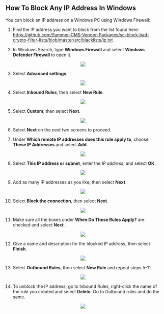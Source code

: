 ## How To Block Any IP Address In Windows

You can block an IP address on a Windows PC using Windows Firewall:

1. Find the IP address you want to block from the list found here: https://github.com/Summer-CMS-Vendor-Packages/sc-block-bad-crypto-filter-lists/blob/master/src/blacklists/ip.txt

2. In Windows Search, type **Windows Firewall** and select **Windows Defender Firewall** to open it.

<p align="center"><img src="https://github.com/Summer-CMS-Vendor-Packages/sc-block-bad-crypto-filter-lists/blob/master/assets/images/windows/1.jpg" /></p>

3. Select **Advanced settings**.

<p align="center"><img src="https://github.com/Summer-CMS-Vendor-Packages/sc-block-bad-crypto-filter-lists/blob/master/assets/images/windows/2.jpg" /></p>

4. Select **Inbound Rules**, then select **New Rule**.

<p align="center"><img src="https://github.com/Summer-CMS-Vendor-Packages/sc-block-bad-crypto-filter-lists/blob/master/assets/images/windows/3.jpg" /></p>

5. Select **Custom**, then select **Next**.

<p align="center"><img src="https://github.com/Summer-CMS-Vendor-Packages/sc-block-bad-crypto-filter-lists/blob/master/assets/images/windows/4.jpg" /></p>

6. Select **Next** on the next two screens to proceed.

7. Under **Which remote IP addresses does this rule apply to**, choose **These IP Addresses** and select **Add**.

<p align="center"><img src="https://github.com/Summer-CMS-Vendor-Packages/sc-block-bad-crypto-filter-lists/blob/master/assets/images/windows/5.jpg" /></p>

8. Select **This IP address or subnet**, enter the *IP address*, and select **OK**.

<p align="center"><img src="https://github.com/Summer-CMS-Vendor-Packages/sc-block-bad-crypto-filter-lists/blob/master/assets/images/windows/6.jpg" /></p>

9. Add as many IP addresses as you like, then select **Next**.

<p align="center"><img src="https://github.com/Summer-CMS-Vendor-Packages/sc-block-bad-crypto-filter-lists/blob/master/assets/images/windows/7.jpg" /></p>

10. Select **Block the connection**, then select **Next**.

<p align="center"><img src="https://github.com/Summer-CMS-Vendor-Packages/sc-block-bad-crypto-filter-lists/blob/master/assets/images/windows/8.jpg" /></p>

11. Make sure all the boxes under **When Do These Rules Apply?** are checked and select **Next**.

<p align="center"><img src="https://github.com/Summer-CMS-Vendor-Packages/sc-block-bad-crypto-filter-lists/blob/master/assets/images/windows/9.jpg" /></p>

12. Give a name and description for the blocked IP address, then select **Finish**.

<p align="center"><img src="https://github.com/Summer-CMS-Vendor-Packages/sc-block-bad-crypto-filter-lists/blob/master/assets/images/windows/10.jpg" /></p>

13. Select **Outbound Rules**, then select **New Rule** and repeat steps 5-11.

<p align="center"><img src="https://github.com/Summer-CMS-Vendor-Packages/sc-block-bad-crypto-filter-lists/blob/master/assets/images/windows/11.jpg" /></p>

14. To unblock the IP address, go to Inbound Rules, right-click the name of the rule you created and select **Delete**. Go to Outbound rules and do the same.

<p align="center"><img src="https://github.com/Summer-CMS-Vendor-Packages/sc-block-bad-crypto-filter-lists/blob/master/assets/images/windows/12.jpg" /></p>
